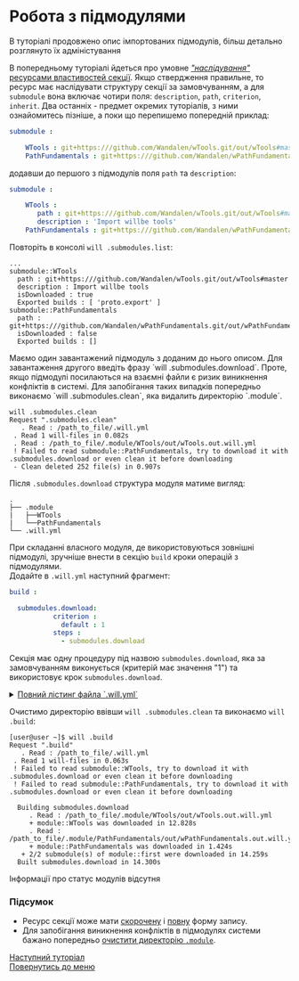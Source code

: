 # Робота з підмодулями

В туторіалі продовжено опис імпортованих підмодулів, більш детально розглянуто їх адміністування

В попередньому туторіалі йдеться про умовне [_"наслідування"_ ресурсами властивостей секції](ImportingSubmodules.md#resource-inheritation). Якщо ствердження правильне, то ресурс має наслідувати структуру секції за замовчуванням, а для `submodule` вона включає чотири поля: `description`, `path`, `criterion`, `inherit`. Два останніх - предмет окремих туторіалів, з ними ознайомитесь пізніше, а поки що перепишемо попередній приклад:
<a name="short-form">
```yaml
submodule :

    WTools : git+https:///github.com/Wandalen/wTools.git/out/wTools#master  
    PathFundamentals : git+https:///github.com/Wandalen/wPathFundamentals.git/out/wPathFundamentals#master

```

додавши до першого з підмодулів поля `path` та `description`:
<a name="full-form">
```yaml
submodule :

    WTools :
       path : git+https:///github.com/Wandalen/wTools.git/out/wTools#master
       description : 'Import willbe tools'  
    PathFundamentals : git+https:///github.com/Wandalen/wPathFundamentals.git/out/wPathFundamentals#master

```

Повторіть в консолі `will .submodules.list`:
```
...
submodule::WTools
  path : git+https:///github.com/Wandalen/wTools.git/out/wTools#master
  description : Import willbe tools
  isDownloaded : true
  Exported builds : [ 'proto.export' ]
submodule::PathFundamentals
  path : git+https:///github.com/Wandalen/wPathFundamentals.git/out/wPathFundamentals#master
  isDownloaded : false
  Exported builds : []

```  

<a name="submodules-cleaning">
Маємо один завантажений підмодуль з доданим до нього описом. Для завантаження другого введіть фразу `will .submodules.download`. Проте, якщо підмодулі посилаються на взаємні файли є ризик виникнення конфліктів в системі. Для запобігання таких випадків попередньо виконаємо `will .submodules.clean`, яка видалить директорію `.module`.

```
will .submodules.clean
Request ".submodules.clean"
   . Read : /path_to_file/.will.yml
 . Read 1 will-files in 0.082s
 . Read : /path_to_file/.module/WTools/out/wTools.out.will.yml
 ! Failed to read submodule::PathFundamentals, try to download it with .submodules.download or even clean it before downloading
 - Clean deleted 252 file(s) in 0.907s  
```

Після `.submodules.download` структура модуля матиме вигляд:
```
.
├── .module
|   ├──WTools
|   └──PathFundamentals
└── .will.yml
```  

При складанні власного модуля, де використовуються зовнішні підмодулі, зручніше внести в секцію `build` кроки операцій з підмодулями.  
Додайте в `.will.yml` наступний фрагмент:
```yaml
build :

  submodules.download:
           criterion :
             default : 1
           steps :
             - submodules.download

```

Секція має одну процедуру під назвою `submodules.download`, яка за замовчуванням виконується (критерій має значення "1") та використовує крок `submodules.download`.

<details>
  <summary><u>Повний лістинг файла `.will.yml`</u></summary>

```yaml

about :

    name : first
    description : "First module"
    version : 0.0.1
    keywords :
        - willbe

submodule :

    WTools :
      path : git+https:///github.com/Wandalen/wTools.git/out/wTools#master
      description : 'Import willbe tools'  
    PathFundamentals : git+https:///github.com/Wandalen/wPathFundamentals.git/out/wPathFundamentals#master

build :

  submodules.download:
           criterion :
             default : 1
           steps :
             - submodules.download

```

</details>

Очистимо директорію ввівши `will .submodules.clean` та виконаємо `will .build`:
```
[user@user ~]$ will .build
Request ".build"
   . Read : /path_to_file/.will.yml
 . Read 1 will-files in 0.063s
 ! Failed to read submodule::WTools, try to download it with .submodules.download or even clean it before downloading
 ! Failed to read submodule::PathFundamentals, try to download it with .submodules.download or even clean it before downloading

  Building submodules.download
     . Read : /path_to_file/.module/WTools/out/wTools.out.will.yml
     + module::WTools was downloaded in 12.828s
     . Read : /path_to_file/.module/PathFundamentals/out/wPathFundamentals.out.will.yml
     + module::PathFundamentals was downloaded in 1.424s
   + 2/2 submodule(s) of module::first were downloaded in 14.259s
  Built submodules.download in 14.300s
```

Інформації про статус модулів відсутня


### Підсумок
- Ресурс секції може мати [скорочену](#short-form) і [повну](#full-form) форму запису.
- Для запобігання виникнення конфліктів в підмодулях системи бажано попередньо [очистити директорію `.module`](#submodules-cleaning).

[Наступний туторіал]()  
[Повернутись до меню](Topics.ukr.md)
